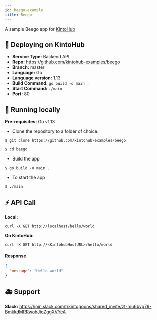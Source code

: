 ```yaml
---
id: beego-example
title: Beego
---
```


A sample Beego app for [KintoHub](https://kintohub.com)

## :rocket: Deploying on KintoHub

- **Service Type:** Backend API
- **Repo:** https://github.com/kintohub-examples/beego
- **Branch:** master
- **Language:** Go
- **Language version:** 1.13
- **Build Command:** `go build -o main .`
- **Start Command:** `./main`
- **Port:** 80

## :hammer: Running locally

**Pre-requisites:** Go v1.13

- Clone the repository to a folder of choice.

```
$ git clone https://github.com/kintohub-examples/beego

$ cd beego
```

- Build the app

```
$ go build -o main .
```

- To start the app

```
$ ./main
```

## :zap: API Call

**Local:**

```
curl -X GET http://localhost/hello/world
```

**On KintoHub:**

```
curl -X GET http://<KintohubHostURL>/hello/world
```

#### Response

```json
{
  "message": "Hello world"
}
```

## :ambulance: Support

**Slack:** https://join.slack.com/t/kintogoons/shared_invite/zt-mu6bvg79-BmkkdMRRwohJioZggXVYeA
